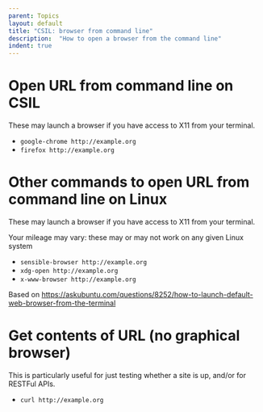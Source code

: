 ```yaml
---
parent: Topics
layout: default
title: "CSIL: browser from command line"
description:  "How to open a browser from the command line"
indent: true
---
```


# Open URL from command line on CSIL

These may launch a browser if you have access to X11 from your terminal.

* `google-chrome http://example.org`
* `firefox http://example.org`

# Other commands to open URL from command line on Linux

These may launch a browser if you have access to X11 from your terminal.

Your mileage may vary: these may or may not work on any given Linux system

* `sensible-browser http://example.org`
* `xdg-open http://example.org`
* `x-www-browser http://example.org`

Based on <https://askubuntu.com/questions/8252/how-to-launch-default-web-browser-from-the-terminal>

# Get contents of URL (no graphical browser)

This is particularly useful for just testing whether a site is up, and/or for RESTFul APIs.

* `curl http://example.org`
